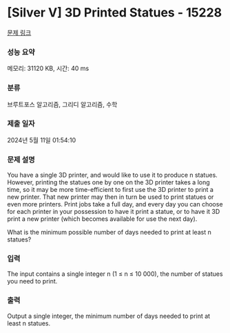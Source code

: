 # [Silver V] 3D Printed Statues - 15228 

[문제 링크](https://www.acmicpc.net/problem/15228) 

### 성능 요약

메모리: 31120 KB, 시간: 40 ms

### 분류

브루트포스 알고리즘, 그리디 알고리즘, 수학

### 제출 일자

2024년 5월 11일 01:54:10

### 문제 설명

<p>You have a single 3D printer, and would like to use it to produce n statues. However, printing the statues one by one on the 3D printer takes a long time, so it may be more time-efficient to first use the 3D printer to print a new printer. That new printer may then in turn be used to print statues or even more printers. Print jobs take a full day, and every day you can choose for each printer in your possession to have it print a statue, or to have it 3D print a new printer (which becomes available for use the next day).</p>

<p>What is the minimum possible number of days needed to print at least n statues?</p>

### 입력 

 <p>The input contains a single integer n (1 ≤ n ≤ 10 000), the number of statues you need to print.</p>

### 출력 

 <p>Output a single integer, the minimum number of days needed to print at least n statues.</p>

